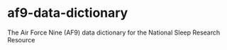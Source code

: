 # af9-data-dictionary
The Air Force Nine (AF9) data dictionary for the National Sleep Research Resource
